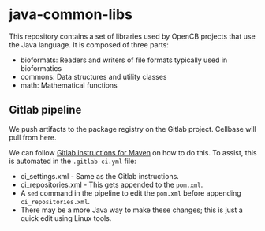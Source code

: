 java-common-libs
================

This repository contains a set of libraries used by OpenCB projects that use the Java language. It is composed of three parts:

* bioformats: Readers and writers of file formats typically used in bioformatics
* commons: Data structures and utility classes
* math: Mathematical functions


## Gitlab pipeline

We push artifacts to the package registry on the Gitlab project. Cellbase will pull from here.

We can follow [Gitlab instructions for Maven](https://docs.gitlab.com/ee/user/packages/maven_repository/index.html#create-maven-packages-with-gitlab-cicd) on how to do this. To assist, this is automated in the `.gitlab-ci.yml` file:
* ci_settings.xml - Same as the Gitlab instructions.
* ci_repositories.xml - This gets appended to the `pom.xml`.
* A `sed` command in the pipeline to edit the `pom.xml` before appending `ci_repositories.xml`.
* There may be a more Java way to make these changes; this is just a quick edit using Linux tools.
